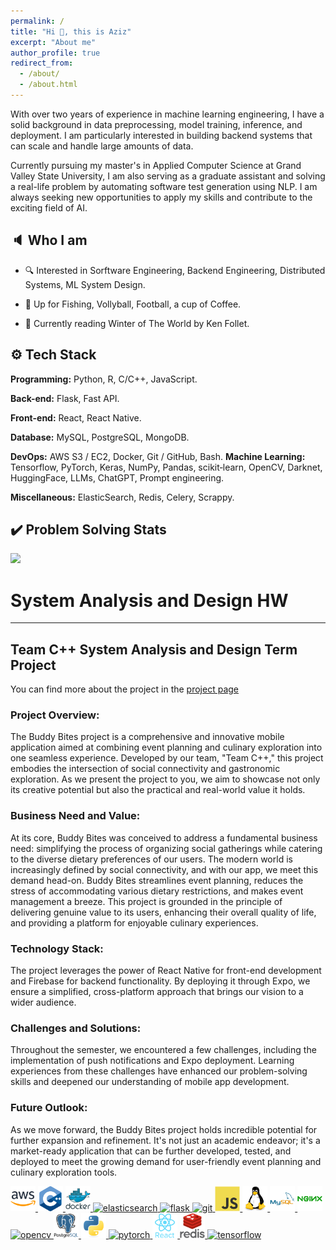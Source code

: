 ```yaml
---
permalink: /
title: "Hi 👋, this is Aziz"
excerpt: "About me"
author_profile: true
redirect_from: 
  - /about/
  - /about.html
---
```



With over two years of experience in machine learning engineering, I have a solid background in data preprocessing, model training, inference, and deployment. I am particularly interested in building backend systems that can scale and handle large amounts of data. 

Currently pursuing my master's in Applied Computer Science at Grand Valley State University, I am also serving as a graduate assistant and solving a real-life problem by automating software test generation using NLP. I am always seeking new opportunities to apply my skills and contribute to the exciting field of AI.


## 🔈 Who I am


 - 🔍 Interested in Sorftware Engineering, Backend Engineering, Distributed Systems, ML System Design.

 - 🎣 Up for Fishing, Vollyball, Football, a cup of Coffee.

 - 📖 Currently reading Winter of The World by Ken Follet.

## ⚙️ Tech Stack

**Programming:**  Python, R, C/C++, JavaScript. 

**Back-end:** Flask, Fast API. 

**Front-end:** React, React Native. 

**Database:** MySQL, PostgreSQL, MongoDB.

**DevOps:** AWS S3 / EC2, Docker, Git / GitHub, Bash.
**Machine Learning:** Tensorflow, PyTorch, Keras, NumPy, Pandas, scikit‑learn, OpenCV, Darknet, HuggingFace, LLMs, ChatGPT, Prompt engineering.

**Miscellaneous:** ElasticSearch, Redis, Celery, Scrappy.


## ✔️ Problem Solving Stats
<head>
  <style>
    .custom-image {
      height: 250px; /* Set the desired height */
    }
  </style>
</head>
<body>
<p float="left">
<img class="custom-image" decoding="async" loading="lazy" src="https://leetcard.jacoblin.cool/systemfraud?theme=light&font=Karma&ext=contest&ext=contest" />

<!-- <img class="custom-image" decoding="async" loading="lazy" src="https://raw.githubusercontent.com/azizHakim/cf-stats/main/output/light_card.svg" /> -->
</p>
</body>

<!-- ## ⚡ Github Stats
<p float="left">
<img height="150em" decoding="async" loading="lazy" src="https://raw.githubusercontent.com/azizHakim/github-stats/master/generated/overview.svg#gh-light-mode-only" /> 
<img height="150em" decoding="async" loading="lazy" src="https://raw.githubusercontent.com/azizHakim/github-stats/master/generated/languages.svg#gh-light-mode-only"/>
</p> -->


# System Analysis and Design HW

***
## Team C++ System Analysis and Design Term Project
You can find more about the project in the [project page](https://anikgvsu.github.io/buddybites_webpage/)

### Project Overview:

The Buddy Bites project is a comprehensive and innovative mobile application aimed at combining event planning and culinary exploration into one seamless experience. Developed by our team, "Team C++," this project embodies the intersection of social connectivity and gastronomic exploration. As we present the project to you, we aim to showcase not only its creative potential but also the practical and real-world value it holds.

### Business Need and Value:

At its core, Buddy Bites was conceived to address a fundamental business need: simplifying the process of organizing social gatherings while catering to the diverse dietary preferences of our users. The modern world is increasingly defined by social connectivity, and with our app, we meet this demand head-on. Buddy Bites streamlines event planning, reduces the stress of accommodating various dietary restrictions, and makes event management a breeze. This project is grounded in the principle of delivering genuine value to its users, enhancing their overall quality of life, and providing a platform for enjoyable culinary experiences.

### Technology Stack:

The project leverages the power of React Native for front-end development and Firebase for backend functionality. By deploying it through Expo, we ensure a simplified, cross-platform approach that brings our vision to a wider audience.

### Challenges and Solutions:

Throughout the semester, we encountered a few challenges, including the implementation of push notifications and Expo deployment. Learning experiences from these challenges have enhanced our problem-solving skills and deepened our understanding of mobile app development.

### Future Outlook:

As we move forward, the Buddy Bites project holds incredible potential for further expansion and refinement. It's not just an academic endeavor; it's a market-ready application that can be further developed, tested, and deployed to meet the growing demand for user-friendly event planning and culinary exploration tools.




<p align="left"> 
<a href="https://aws.amazon.com" target="_blank" rel="noreferrer"> <img src="https://raw.githubusercontent.com/devicons/devicon/master/icons/amazonwebservices/amazonwebservices-original-wordmark.svg" alt="aws" width="40" height="40"/> </a>
<a href="https://www.w3schools.com/cpp/" target="_blank" rel="noreferrer"> <img src="https://raw.githubusercontent.com/devicons/devicon/master/icons/cplusplus/cplusplus-original.svg" alt="cplusplus" width="40" height="40"/> </a> 
<a href="https://www.docker.com/" target="_blank" rel="noreferrer"> <img src="https://raw.githubusercontent.com/devicons/devicon/master/icons/docker/docker-original-wordmark.svg" alt="docker" width="40" height="40"/> </a> 
<a href="https://www.elastic.co" target="_blank" rel="noreferrer"> <img src="https://www.vectorlogo.zone/logos/elastic/elastic-icon.svg" alt="elasticsearch" width="40" height="40"/> </a> 
<a href="https://flask.palletsprojects.com/" target="_blank" rel="noreferrer"> <img src="https://www.vectorlogo.zone/logos/pocoo_flask/pocoo_flask-icon.svg" alt="flask" width="40" height="40"/> </a> 
<a href="https://git-scm.com/" target="_blank" rel="noreferrer"> <img src="https://www.vectorlogo.zone/logos/git-scm/git-scm-icon.svg" alt="git" width="40" height="40"/> </a> 
<a href="https://developer.mozilla.org/en-US/docs/Web/JavaScript" target="_blank" rel="noreferrer"> <img src="https://raw.githubusercontent.com/devicons/devicon/master/icons/javascript/javascript-original.svg" alt="javascript" width="40" height="40"/> </a> 
<a href="https://www.linux.org/" target="_blank" rel="noreferrer"> <img src="https://raw.githubusercontent.com/devicons/devicon/master/icons/linux/linux-original.svg" alt="linux" width="40" height="40"/> </a> 
<!-- <a href="https://www.mongodb.com/" target="_blank" rel="noreferrer"> <img src="https://raw.githubusercontent.com/devicons/devicon/master/icons/mongodb/mongodb-original-wordmark.svg" alt="mongodb" width="40" height="40"/> </a>  -->
<a href="https://www.mysql.com/" target="_blank" rel="noreferrer"> <img src="https://raw.githubusercontent.com/devicons/devicon/master/icons/mysql/mysql-original-wordmark.svg" alt="mysql" width="40" height="40"/> </a> 
<a href="https://www.nginx.com" target="_blank" rel="noreferrer"> <img src="https://raw.githubusercontent.com/devicons/devicon/master/icons/nginx/nginx-original.svg" alt="nginx" width="40" height="40"/> </a> 
<a href="https://opencv.org/" target="_blank" rel="noreferrer"> <img src="https://www.vectorlogo.zone/logos/opencv/opencv-icon.svg" alt="opencv" width="40" height="40"/> </a> 
<a href="https://www.postgresql.org" target="_blank" rel="noreferrer"> <img src="https://raw.githubusercontent.com/devicons/devicon/master/icons/postgresql/postgresql-original-wordmark.svg" alt="postgresql" width="40" height="40"/> </a> 
<a href="https://www.python.org" target="_blank" rel="noreferrer"> <img src="https://raw.githubusercontent.com/devicons/devicon/master/icons/python/python-original.svg" alt="python" width="40" height="40"/> </a> 
<a href="https://pytorch.org/" target="_blank" rel="noreferrer"> <img src="https://www.vectorlogo.zone/logos/pytorch/pytorch-icon.svg" alt="pytorch" width="40" height="40"/> </a> <a href="https://reactjs.org/" target="_blank" rel="noreferrer"> <img src="https://raw.githubusercontent.com/devicons/devicon/master/icons/react/react-original-wordmark.svg" alt="react" width="40" height="40"/> </a> 
<a href="https://redis.io" target="_blank" rel="noreferrer"> <img src="https://raw.githubusercontent.com/devicons/devicon/master/icons/redis/redis-original-wordmark.svg" alt="redis" width="40" height="40"/> </a>
<a href="https://www.tensorflow.org" target="_blank" rel="noreferrer"> <img src="https://www.vectorlogo.zone/logos/tensorflow/tensorflow-icon.svg" alt="tensorflow" width="40" height="40"/> </a> 
</p>
